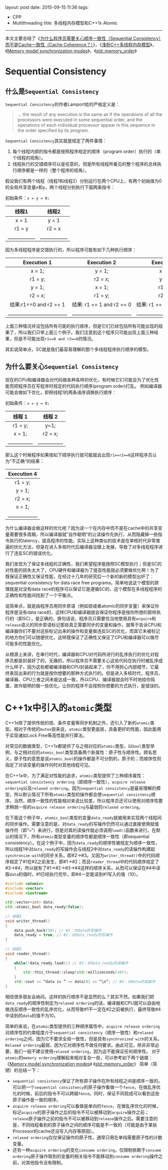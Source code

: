 layout: post
date: 2015-09-15 11:36
tags: 
- CPP
- Multithreading
title: 多线程内存模型和C++1x Atomic
---

本文主要总结了《[为什么程序员需要关心顺序一致性（Sequential Consistency）而不是Cache一致性（Cache Coherence？）](http://www.parallellabs.com/2010/03/06/why-should-programmer-care-about-sequential-consistency-rather-than-cache-coherence/)》，《[浅析C++多线程内存模型](http://www.parallellabs.com/2011/08/27/c-plus-plus-memory-model/)》，《[Memory model synchronization modes](http://gcc.gnu.org/wiki/Atomic/GCCMM/AtomicSync)》，《[std::memory_order](http://en.cppreference.com/w/cpp/atomic/memory_order)》
# Sequential Consistency
## 什么是`Sequential Consistency`
`Sequential Consistency`的作者Lamport给的严格定义是：
> … the result of any execution is the same as if the operations of all the processors were executed in some sequential order, and the operations of each individual processor appear in this sequence in the order specified by its program.

`Sequential Consistency`其实就是规定了两件事情：
1. 每个线程内部的指令都是按照程序规定的顺序（program order）执行的（单个线程的视角）。
2. 线程执行的交错顺序可以是任意的，但是所有线程所看见的整个程序的总体执行顺序都是一样的（整个程序的视角）。

假设我们有两个线程（线程1和线程2）分别运行在两个CPU上，有两个初始值为0的全局共享变量x和y，两个线程分别执行下面两条指令：

初始条件：`x = y = 0;`

线程1   | 线程2 
:-----: |:---:
x = 1  | y = 1
r1 = y | r2 = x
____________|____________

因为多线程程序是交错执行的，所以程序可能有如下几种执行顺序：

Execution 1 | Execution 2 | Execution 3
:----------:|:-----------:|:----------:
x = 1;      |y = 1;       |x = 1;
r1 = y;     |r2 = x;      |y = 1;
y = 1;      |x = 1;       |r1 = y;
r2 = x;     |r1 = y;      |r2 = x;
结果:r1==0 and r2 == 1 | 结果: r1 == 1 and r2 == 0 | 结果: r1 == 1 and r2 == 1
__________________________|__________________________|__________________________

上面三种情况并没包括所有可能的执行顺序，但是它们已经包括所有可能出现的结果了，所以我们只举上面三个例子。我们注意到这个程序只可能出现上面三种结果，但是不可能出现`r1==0 and r2==0`的情况。

其实说简单点，SC就是我们最容易理解的那个多线程程序执行顺序的模型。
## 为什么要关心`Sequential Consistency`
现在的CPU和编译器会对代码做各种各样的优化，有时候它们可能会为了优化性能而把程序员在写程序时规定的代码执行顺序(program order)打乱。
例如编译器可能会做如下优化，即把线程1的两条语序调换执行顺序：

初始条件：`x = y = 0;`

线程 1   | 线程 2
:------:|:-----:
r1 = y; | y=1;
x = 1;  | r2 = x;
___________|___________

那么这个时候程序如果按如下顺序执行就可能就会出现`r1==r2==0`这样程序员认为”不正确“的结果：

| Execution 4 |
|:-----------:|
| r1 = y;     |
| y = 1;      |
| r2 = x;     |
| x = 1;      |
|_____________|
为什么编译器会做这样的优化呢？因为读一个在内存中而不是在cache中的共享变量需要很多周期，所以编译器就”自作聪明“的让读操作先执行，从而隐藏掉一些指令执行的latency，提高程序的性能。实际上这种类似的技术是在单核时代非常普遍的优化方法，但是在进入多核时代后编译器没跟上发展，导致了对多线程程序进行了违反SC的错误优化。

我们发现为了保证多线程的正确性，我们希望程序能按照SC模型执行；但是SC的对性能的损失太大了，CPU硬件和编译器为了提高性能就必须要做优化啊！为了既保证正确性又保证性能，在经过十几年的研究后一个新的新的模型出炉了：sequential consistency for data race free programs。简单地说这个模型的原理就是对没有data race的程序可以保证它是遵循SC的，这个模型在多线程程序的正确性和性能间找到了一个平衡点。

说简单点，就是由程序员用同步原语（例如锁或者atomic的同步变量）来保证你程序是没有data race的，这样CPU和编译器就会保证你程序是按你所想的那样执行的（即SC），是正确的。换句话说，程序员只需要恰当地使用具有`acquire`和`release`语义的同步原语标记那些真正需要同步的变量和操作，就等于告诉CPU和编译器你们不要对这些标记出来的操作和变量做违反SC的优化，而其它未被标记的地方你们可以随便优化，这样既保证了正确性又保证了CPU和编译器可以做尽可能多的性能优化。

从根源上来讲，在串行时代，编译器和CPU对代码所进行的乱序执行的优化对程序员都是封装好了的，无痛的，所以程序员不需要关心这些代码在执行时被乱序成什么样子，因为这些都被编译器和CPU封装起来了，你不用担心内部细节，它最终表现出来的行为就是按你想要的那种方式执行的。但是进入多核时代，程序员、编译器、CPU三者之间未能达成一致，所以CPU、编译器就会时不时地给你捣蛋，故作聪明的做一些优化，让你的程序不会按照你想要的方式执行，是错误的。
# C++1x中引入的`atomic`类型
C++1x除了提供传统的锁、条件变量等同步机制之外，还引入了新的`atomic`类型。相对于传统的`mutex`锁来说，`atomic`类型更底层，具备更好的性能，因此能用于实现诸如Lock Free等高性能并行算法。

对常见的数据类型，C++1x都提供了与之相对应的`atomic`类型。以`bool`类型举例，与之相对应的`atomic_bool`类型具备两个新属性：原子性与顺序性。顾名思义，原子性的意思是说`atomic_bool`的操作都是不可分割的，原子的；而顺序性则指定了对该变量的操作何时对其他线程可见。

在C++1x中，为了满足对性能的追求，`atomic`类型提供了三种顺序属性：`sequential consistency ordering`（即顺序一致性），`acquire release ordering`以及`relaxed ordering`。因为`sequential consistency`是最易理解的模型，所以默认情况下所有`atomic`类型的操作都会使`sequential consistency`顺序。当然，顺序一致性的性能相对来说比较差，所以程序员还可以使用对顺序性要求稍弱一些的`acquire release ordering`与最弱的`relaxed ordering`。

在下面这个例子中，`atomic_bool`类型的变量`data_ready`就被用来实现两个线程间的同步操作。需要注意的是，对`data_ready`的写操作仍然可以通过直接使用赋值操作符（即“`=`”）来进行，但是对其的读操作就必须调用`load()`函数来进行。在默认的情况下，所有`atomic`类型变量的顺序性都是顺序一致性（即sequential consistency）。在这个例子中，因为`data_ready`的顺序性被规定为顺序一致性，所以线程1中对`data_ready`的写操作会与线程2中对`data_ready`的读操作构建起`synchronize-with`的同步关系，即#2->#3。又因为`writer_thread()`中的代码顺序规定了#1在#2之前发生，即#1->#2；而且`reader_thread`中的代码顺序规定了#3->#4，所以就有了#1->#2->#3->#4这样的顺序关系，从而可以保证在#4中读取`data`的值时，#1已经执行完毕，即#4一定能读到#1写入的值（10）。

```c++
#include <atomic>
#include <vector>
#include <iostream>
 
std::vector<int> data;
std::atomic_bool data_ready(false);
 
// 线程1
void writer_thread()
{
    data.push_back(10); // #1：对data的写操作
    data_ready = true; // #2：对data_ready的写操作
}
 
// 线程2
void reader_thread()
{
    while(!data_ready.load()) // #3：对data_ready的读操作
    {
        std::this_thread::sleep(std::milliseconds(10));
    }
    std::cout << ”data is ” << data[0] << ”\n”; // #4：对data的读操作
}
```

相信很多朋友会纳闷，这样的执行顺序不是显然的么？其实不然。如果我们把`data_ready`的顺序性制定为`relaxed ordering`的话，编译器和CPU就可以自由地做违反顺序一致性的乱序优化，从而导致#1不一定在#2之前被执行，最终导致#4中读到的`data`的值不为10。

简单的来说，在`atomic`类型提供的三种顺序属性中，`acquire release ordering`对顺序性的约束程度介于`sequential consistency`（顺序一致性）和`relaxed ordering`之间，因为它不要求全局一致性，但是具有`synchronized with`的关系。`Relaxed ordering`最弱，因为它对顺序性不做任何要求。由此可见，除非非常必要，我们一般不建议使用`relaxed ordering`，因为这不能保证任何顺序性。
对于`atomic`的`memory ordering`理解起来相对复杂一些，可以参考如下两个链接：
《[Memory model synchronization modes](http://gcc.gnu.org/wiki/Atomic/GCCMM/AtomicSync)》
《[std::memory_order](http://en.cppreference.com/w/cpp/atomic/memory_order)》
简单（简陋）的总结一下：
- `sequential consistency`保证了所有原子操作在所有线程之间是顺序一致的。可以把一个`sequential consistency`的原子操作看做一个`fence`，在做乱序优化的时候，前后的指令不可以跨越`fence`。同时，保证不同现成可以看到这些原子操作是一致的顺序。
- `acquire release ordering`可以看做是单向的`fence`，在做乱序优化的时候，标记`acquire`的原子操作之后的指令不可以被移动到`acquire`操作之前；`release`原子操作之前的指令不可以被移动到`release`操作之后。需要注意的是，不同线程看到的原子操作之间的顺序可能是不一致的（可能是由于某些Processor的cache还没写入内存等原因）。
- `relaxed ordering`仅仅保证操作的原子性，通常只用在单纯需要原子性的计数变量。
- 还有一种`acquire ordering`的变化`consume ordering`，仅限制依赖于`consume ordering`原子操作取到的变量的相关指令不能移动到`consume ordering`操作之前，对其他指令没有限制。
